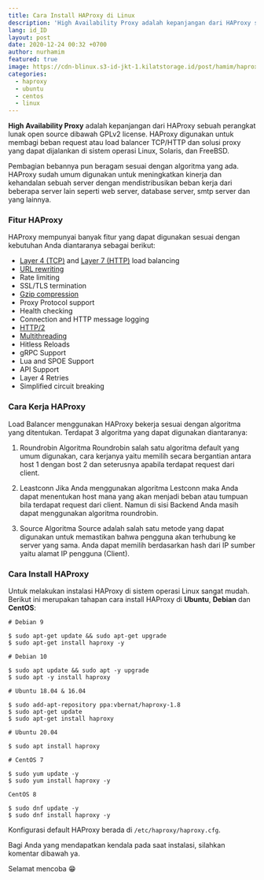 ```yaml
---
title: Cara Install HAProxy di Linux
description: 'High Availability Proxy adalah kepanjangan dari HAProxy sebuah perangkat lunak open source dibawah GPLv2 license'
lang: id_ID
layout: post
date: 2020-12-24 00:32 +0700
author: nurhamim
featured: true
image: https://cdn-blinux.s3-id-jkt-1.kilatstorage.id/post/hamim/haproxy.png
categories:
  - haproxy
  - ubuntu
  - centos
  - linux
---
```


**High Availability Proxy** adalah kepanjangan dari HAProxy sebuah perangkat lunak open source dibawah GPLv2 license. HAProxy digunakan untuk membagi beban request atau load balancer TCP/HTTP dan solusi proxy yang dapat dijalankan di sistem operasi Linux, Solaris, dan FreeBSD.

Pembagian bebannya pun beragam sesuai dengan algoritma yang ada. HAProxy sudah umum digunakan untuk meningkatkan kinerja dan kehandalan sebuah server dengan mendistribusikan beban kerja dari beberapa server lain seperti web server, database server, smtp server dan yang lainnya.

### Fitur HAProxy

HAProxy mempunyai banyak fitur yang dapat digunakan sesuai dengan kebutuhan Anda diantaranya sebagai berikut:

- [Layer 4 (TCP)](https://en.wikipedia.org/wiki/Transport_layer) and [Layer 7 (HTTP)](https://en.wikipedia.org/wiki/OSI_model#Layer_7:_Application_Layer) load balancing
- [URL rewriting](https://en.wikipedia.org/wiki/Rewrite_engine)
- Rate limiting
- SSL/TLS termination
- [Gzip compression](https://en.wikipedia.org/wiki/Gzip)
- Proxy Protocol support
- Health checking
- Connection and HTTP message logging
- [HTTP/2](https://en.wikipedia.org/wiki/HTTP/2)
- [Multithreading](https://en.wikipedia.org/wiki/Multithreading_(computer_architecture))
- Hitless Reloads
- gRPC Support
- Lua and SPOE Support
- API Support
- Layer 4 Retries
- Simplified circuit breaking

### Cara Kerja HAProxy

Load Balancer menggunakan HAProxy bekerja sesuai dengan algoritma yang ditentukan. Terdapat 3 algoritma yang dapat digunakan diantaranya:

1. Roundrobin
 Algoritma Roundrobin salah satu algoritma default yang umum digunakan, cara kerjanya yaitu memilih secara bergantian antara host 1 dengan bost 2 dan seterusnya apabila terdapat request dari client.

2. Leastconn
 Jika Anda menggunakan algoritma Lestconn maka Anda dapat menentukan host mana yang akan menjadi beban atau tumpuan bila terdapat request dari client. Namun di sisi Backend Anda masih dapat menggunakan algoritma roundrobin.

3. Source
Algoritma Source adalah salah satu metode yang dapat digunakan untuk memastikan bahwa pengguna akan terhubung ke server yang sama. Anda dapat memilih berdasarkan hash dari IP sumber yaitu alamat IP pengguna (Client).

### Cara Install HAProxy

Untuk melakukan instalasi HAProxy di sistem operasi Linux sangat mudah. Berikut ini merupakan tahapan cara install HAProxy di **Ubuntu**, **Debian** dan **CentOS**:

```console
# Debian 9

$ sudo apt-get update && sudo apt-get upgrade
$ sudo apt-get install haproxy -y

# Debian 10

$ sudo apt update && sudo apt -y upgrade
$ sudo apt -y install haproxy

# Ubuntu 18.04 & 16.04

$ sudo add-apt-repository ppa:vbernat/haproxy-1.8
$ sudo apt-get update
$ sudo apt-get install haproxy

# Ubuntu 20.04 

$ sudo apt install haproxy

# CentOS 7

$ sudo yum update -y
$ sudo yum install haproxy -y

CentOS 8

$ sudo dnf update -y
$ sudo dnf install haproxy -y
```

Konfigurasi default HAProxy berada di `/etc/haproxy/haproxy.cfg`.

Bagi Anda yang mendapatkan kendala pada saat instalasi, silahkan komentar dibawah ya.

Selamat mencoba 😁



